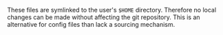 These files are symlinked to the user's `$HOME` directory. Therefore no local
changes can be made without affecting the git repository. This is an alternative
for config files than lack a sourcing mechanism.
